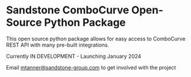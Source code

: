 # Sandstone ComboCurve Open-Source Python Package

This open source python package allows for easy access to ComboCurve REST API with many pre-built integrations.  

Currently IN DEVELOPMENT - Launching January 2024

Email mtanner@sandstone-group.com to get involved with the project